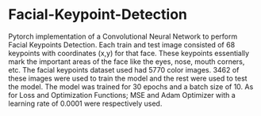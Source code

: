 # Facial-Keypoint-Detection
Pytorch implementation of a Convolutional Neural Network to perform Facial Keypoints Detection. Each train and test image consisted of 68 keypoints with coordinates (x,y) for that face. These keypoints essentially mark the important areas of the face like the eyes, nose, mouth corners, etc. The facial keypoints dataset used had 5770 color images. 3462 of these images were used to train the model and the rest were used to test the model. The model was trained for 30 epochs and a batch size of 10. As for Loss and Optimization Functions; MSE and Adam Optimizer with a learning rate of 0.0001 were respectively used.  
